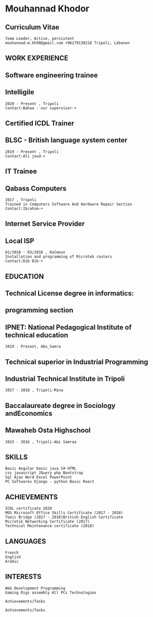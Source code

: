 # Mouhannad Khodor

## Curriculum Vitae

```
Team Leader, Active, persistent
mouhannad.m.kh98@gmail.com +96179138218 Tripoli, Lebanon
```
## WORK EXPERIENCE

## Software engineering trainee

## Intelligile

```
2020 - Present , Tripoli
Contact:Bahaa - our supervisor-+
```
## Certified ICDL Trainer

## BLSC - British language system center

```
2019 - Present , Tripoli
Contact:Ali joud-+
```
## IT Trainee

## Qabass Computers

```
2017 , Tripoli
Trained in Computers Software And Hardware Repair Section
Contact:Ibrahim-+
```
## Internet Service Provider

## Local ISP

```
01/2018 - 03/2018 , Kalmoun
Installation and programming of Microtek routers
Contact:Dib Dib-+
```
## EDUCATION

## Technical License degree in informatics:

## programming section

## IPNET: National Pedagogical Institute of technical education

```
2019 - Present, Abu_Samra
```
## Technical superior in Industrial Programming

## Industrial Technical Institute in Tripoli

```
2017 - 2018 , Tripoli-Mina
```
## Baccalaureate degree in Sociology andEconomics

## Mawaheb Osta Highschool

```
2015 - 2016 , Tripoli-Abi Samraa
```
## SKILLS

```
Basic Angular basic java C# HTML
css javascript JQuery php Bootstrap
Sql Ajax Word Excel PowerPoint
PC Softwares Django - python Basic React
```
## ACHIEVEMENTS

```
ICDL certificate 2020
MOS Microsoft Office Skills Certificate (2017 - 2018)
Toeic Bridge (2017 - 2018)British English Certificate
Microtik Networking Certificate (2017)
Technical Maintenance certificate (2018)
```
## LANGUAGES

```
French
English
Arabic
```
## INTERESTS

```
Web Development Programming
Gaming Rigs assembly All PCs Technologies
```
```
Achievements/Tasks
```
```
Achievements/Tasks
```

